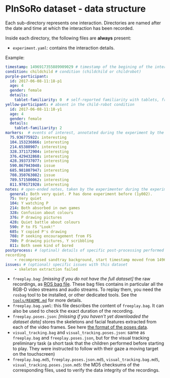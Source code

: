 PInSoRo dataset - data structure
================================

Each sub-directory represents one interaction. Directories are named after the
date and time at which the interaction has been recorded.

Inside each directory, the following files are **always** present:

- `experiment.yaml`: contains the interaction details.

Example:

```yaml
timestamp: 1496917355889909029 # timestamp of the begining of the interaction
condition: childchild # condition (childchild or childrobot)
purple-participant:
  id: 2017-06-08-11:18-p1
  age: 4
  gender: female
  details:
    tablet-familiarity: 0  # self-reported familiarity with tablets, from 0 (no familiarity to 2 (familiar)
yellow-participant: # absent in the child-robot condition
  id: 2017-06-08-11:18-y1
  age: 4
  gender: female
  details:
    tablet-familiarity: 2
markers:  # events of interest, annotated during the experiment by the experimenter. Timestamps in seconds from the begining
  75.936775922: interesting
  104.153236866: interesting
  214.65380907: interesting
  328.371172904: interesting
  376.429432868: interesting
  428.393737077: interesting
  590.867943048: issue
  685.981807947: interesting
  708.350763082: issue
  789.571500062: interesting
  811.970171928: interesting
notes: # open-ended notes, taken by the experimenter during the experiment. Timestamp in seconds from the begining.
  general: Both very quiet. P has done experiment before (1y002).
  75: Very quiet
  104: Y watching P
  214: Both absorbed in own games
  328: Confusion about colours
  376: P drawing pictures
  428: Quiet battle about colours
  590: P to FS "Look!"
  685: Y copied P's drawing
  708: P seeking encouragement from FS
  780: P drawing pictures, Y scribbling
  811: Both seem kind of bored
postprocess: # (optinal) details of specific post-processing performed on that
recording
    - recompressed sandtray background, start timestamp moved from 1496917354.451842 to 1498168785.467365
issues: # (optional) specific issues with this dataset
    - skeleton extraction failed
```
- `freeplay.bag`: *[missing if you do not have the full dataset]* the raw
  recordings, as [ROS bag file](http://wiki.ros.org/Bags). These bag files
  contains in particular all the RGB-D video streams and audio streams. To
  replay them, you need the `rosbag` tool to be installed, or other dedicated
  tools. See the [`tools/README.md`](../tools/README.md) for more details.
- `freeplay.bag.yaml`: this file describes the content of `freeplay.bag`. It can
  also be used to check the exact duration of the recording.
- `freeplay.poses.json`: *[missing if you haven't yet downloaded the dataset data]* stores the skeletons and facial features extracted from each of the video frames. See here [the format of the poses data](https://github.com/freeplay-sandbox/analysis#format-of-poses-files).
- `visual_tracking.bag` and `visual_tracking.poses.json`: same as `freeplay.bag`
  and `freeplay.poses.json`, but for the visual tracking preliminary task (a
  short task that the children performed before starting to play. They were
  instructed to follow with their gaze a moving target on the touchscreen)
- `freeplay.bag.md5`, `freeplay.poses.json.md5`, `visual_tracking.bag.md5`,
  `visual_tracking.poses.json.md5`: the MD5 checksums of the corresponding
  files, used to verify the data integrity of the recordings.

